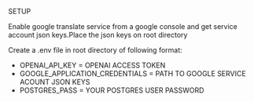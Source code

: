 SETUP

Enable google translate service from a google console and get service account json keys.Place the json keys on root directory


Create a .env file in root directory of following format:

- OPENAI_API_KEY = OPENAI ACCESS TOKEN
- GOOGLE_APPLICATION_CREDENTIALS = PATH TO GOOGLE SERVICE ACOUNT JSON KEYS
- POSTGRES_PASS = YOUR POSTGRES USER PASSWORD
